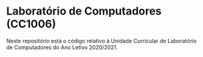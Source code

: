 # Laboratório de Computadores (CC1006)
Neste repositório está o código relativo à Unidade Curricular de Laboratório de Computadores do Ano Letivo 2020/2021.

